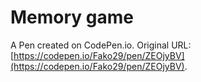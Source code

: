 # Memory game

A Pen created on CodePen.io. Original URL: [https://codepen.io/Fako29/pen/ZEOjyBV](https://codepen.io/Fako29/pen/ZEOjyBV).


